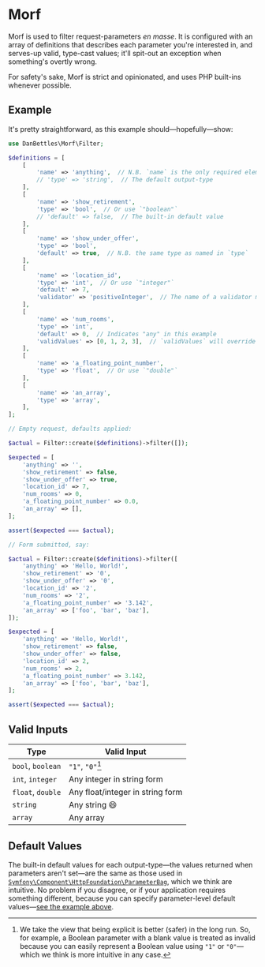 # Morf

Morf is used to filter request-parameters *en masse*.  It is configured with an array of definitions that describes each parameter you're interested in, and serves-up valid, type-cast values; it'll spit-out an exception when something's overtly wrong.

For safety's sake, Morf is strict and opinionated, and uses PHP built-ins whenever possible.

## Example

It's pretty straightforward, as this example should&mdash;hopefully&mdash;show:

```php
use DanBettles\Morf\Filter;

$definitions = [
    [
        'name' => 'anything',  // N.B. `name` is the only required element
        // 'type' => 'string',  // The default output-type
    ],
    [
        'name' => 'show_retirement',
        'type' => 'bool',  // Or use `"boolean"`
        // 'default' => false,  // The built-in default value
    ],
    [
        'name' => 'show_under_offer',
        'type' => 'bool',
        'default' => true,  // N.B. the same type as named in `type`
    ],
    [
        'name' => 'location_id',
        'type' => 'int',  // Or use `"integer"`
        'default' => 7,
        'validator' => 'positiveInteger',  // The name of a validator method in `DanBettles\Morf\Validators`
    ],
    [
        'name' => 'num_rooms',
        'type' => 'int',
        'default' => 0,  // Indicates "any" in this example
        'validValues' => [0, 1, 2, 3],  // `validValues` will override `validator` if both elements are present
    ],
    [
        'name' => 'a_floating_point_number',
        'type' => 'float',  // Or use `"double"`
    ],
    [
        'name' => 'an_array',
        'type' => 'array',
    ],
];

// Empty request, defaults applied:

$actual = Filter::create($definitions)->filter([]);

$expected = [
    'anything' => '',
    'show_retirement' => false,
    'show_under_offer' => true,
    'location_id' => 7,
    'num_rooms' => 0,
    'a_floating_point_number' => 0.0,
    'an_array' => [],
];

assert($expected === $actual);

// Form submitted, say:

$actual = Filter::create($definitions)->filter([
    'anything' => 'Hello, World!',
    'show_retirement' => '0',
    'show_under_offer' => '0',
    'location_id' => '2',
    'num_rooms' => '2',
    'a_floating_point_number' => '3.142',
    'an_array' => ['foo', 'bar', 'baz'],
]);

$expected = [
    'anything' => 'Hello, World!',
    'show_retirement' => false,
    'show_under_offer' => false,
    'location_id' => 2,
    'num_rooms' => 2,
    'a_floating_point_number' => 3.142,
    'an_array' => ['foo', 'bar', 'baz'],
];

assert($expected === $actual);
```

## Valid Inputs

| Type              | Valid Input                       |
| ----------------- | --------------------------------- |
| `bool`, `boolean` | `"1"`, `"0"`[^1]                  |
| `int`, `integer`  | Any integer in string form        |
| `float`, `double` | Any float/integer in string form  |
| `string`          | Any string :smile:                |
| `array`           | Any array                         |

[^1]: We take the view that being explicit is better (safer) in the long run.  So, for example, a Boolean parameter with a blank value is treated as invalid because you can easily represent a Boolean value using `"1"` or `"0"`&mdash;which we think is more intuitive in any case.

## Default Values

The built-in default values for each output-type&mdash;the values returned when parameters aren't set&mdash;are the same as those used in [`Symfony\Component\HttpFoundation\ParameterBag`](https://github.com/symfony/symfony/blob/6.4/src/Symfony/Component/HttpFoundation/ParameterBag.php), which we think are intuitive.  No problem if you disagree, or if your application requires something different, because you can specify parameter-level default values&mdash;[see the example above](#example).
